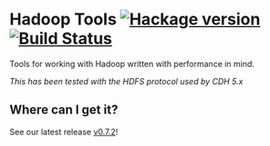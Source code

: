 # Hadoop Tools [![Hackage version](https://img.shields.io/hackage/v/hadoop-tools.svg?style=flat)](http://hackage.haskell.org/package/hadoop-tools) [![Build Status](http://img.shields.io/travis/jystic/hadoop-tools.svg?style=flat)](https://travis-ci.org/jystic/hadoop-tools)

Tools for working with Hadoop written with performance in mind.

*This has been tested with the HDFS protocol used by CDH 5.x*

## Where can I get it?

See our latest release [v0.7.2](https://github.com/jystic/hadoop-tools/releases/tag/v0.7.2)!
